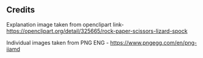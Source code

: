 ## Credits

Explanation image taken from openclipart link- https://openclipart.org/detail/325665/rock-paper-scissors-lizard-spock

Individual images taken from PNG ENG - https://www.pngegg.com/en/png-iiamd